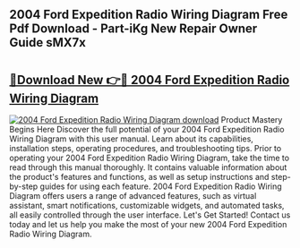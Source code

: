 ## 2004 Ford Expedition Radio Wiring Diagram Free Pdf Download - Part-iKg New Repair Owner Guide sMX7x

# <h2><a href="http://dfj8r3.blite.top/?on=2004+Ford+Expedition+Radio+Wiring+Diagram">🔗Download New 👉🔴 2004 Ford Expedition Radio Wiring Diagram</a></h2>

[![2004 Ford Expedition Radio Wiring Diagram download](https://i.imgur.com/lujVjoI.png)](http://dfj8r3.blite.top/?on=2004+Ford+Expedition+Radio+Wiring+Diagram)
Product Mastery Begins Here Discover the full potential of your 2004 Ford Expedition Radio Wiring Diagram with this user manual. Learn about its capabilities, installation steps, operating procedures, and troubleshooting tips. Prior to operating your 2004 Ford Expedition Radio Wiring Diagram, take the time to read through this manual thoroughly. It contains valuable information about the product's features and functions, as well as setup instructions and step-by-step guides for using each feature. 2004 Ford Expedition Radio Wiring Diagram offers users a range of advanced features, such as virtual assistant, smart notifications, customizable widgets, and automated tasks, all easily controlled through the user interface. Let's Get Started! Contact us today and let us help you make the most of your new 2004 Ford Expedition Radio Wiring Diagram.
